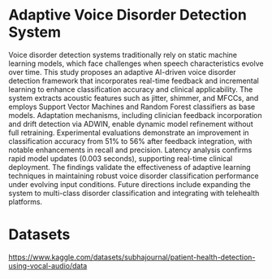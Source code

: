 # Adaptive Voice Disorder Detection System
Voice disorder detection systems traditionally rely on static machine learning models, which face challenges when speech characteristics evolve over time. 
This study proposes an adaptive AI-driven voice disorder detection framework that incorporates real-time feedback and incremental learning to enhance classification accuracy and clinical applicability. 
The system extracts acoustic features such as jitter, shimmer, and MFCCs, and employs Support Vector Machines and Random Forest classifiers as base models. 
Adaptation mechanisms, including clinician feedback incorporation and drift detection via ADWIN, enable dynamic model refinement without full retraining.
Experimental evaluations demonstrate an improvement in classification accuracy from 51% to 56% after feedback integration, with notable enhancements in recall and precision.
Latency analysis confirms rapid model updates (0.003 seconds), supporting real-time clinical deployment. 
The findings validate the effectiveness of adaptive learning techniques in maintaining robust voice disorder classification performance under evolving input conditions. Future directions include expanding the system to multi-class disorder classification and integrating with telehealth platforms.

# Datasets

https://www.kaggle.com/datasets/subhajournal/patient-health-detection-using-vocal-audio/data


